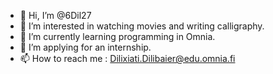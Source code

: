 - 👋 Hi, I’m @6Dil27
- 👀 I’m interested in watching movies and writing calligraphy.
- 🌱 I’m currently learning programming in Omnia.
- 💞️ I’m applying for an internship.
- 📫 How to reach me : Dilixiati.Dilibaier@edu.omnia.fi

<!---
6Dil27/6Dil27 is a ✨ special ✨ repository because its `README.md` (this file) appears on your GitHub profile.
You can click the Preview link to take a look at your changes.
--->
